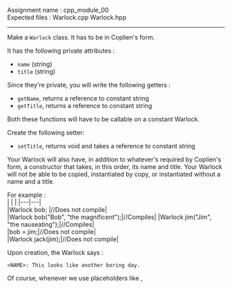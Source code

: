 Assignment name  : cpp_module_00  
Expected files   : Warlock.cpp Warlock.hpp
  
---  
Make a `Warlock` class. It has to be in Coplien's form.

It has the following private attributes :
* `name` (string)
* `title` (string)

Since they're private, you will write the following getters :
* `getName`, returns a reference to constant string
* `getTitle`, returns a reference to constant string

Both these functions will have to be callable on a constant Warlock.

Create the following setter: 
* `setTitle`, returns void and takes a reference to constant string

Your Warlock will also have, in addition to whatever's required by Coplien's
form, a constructor that takes, in this order, its name and title. Your Warlock
will not be able to be copied, instantiated by copy, or instantiated without a
name and a title.

For example :  
|   |   |
|---|---|  
|Warlock bob; |//Does not compile|  
|Warlock bob("Bob", "the magnificent");|//Compiles| 
|Warlock jim("Jim", "the nauseating");|//Compiles|  
|bob = jim;|//Does not compile|  
|Warlock jack(jim);|//Does not compile|  

Upon creation, the Warlock says :

`<NAME>: This looks like another boring day.`

Of course, whenever we use placeholders like <NAME>, <TITLE>, etc...
in outputs, you will replace them by the appropriate value. Without the < and >.

When he dies, he says:

`<NAME>: My job here is done!`

Our Warlock must also be able to introduce himself, while boasting with all its
might.

So you will write the following function:
* void introduce() const;

It must display:

`<NAME>: I am <NAME>, <TITLE> !`

Here's an example of a test main function and its associated output:

```
int main()
{
  Warlock const richard("Richard", "Mistress of Magma");
  richard.introduce();
  std::cout << richard.getName() << " - " << richard.getTitle() << std::endl;

  Warlock* jack = new Warlock("Jack", "the Long");
  jack->introduce();
  jack->setTitle("the Mighty");
  jack->introduce();

  delete jack;

  return (0);
}
```  

~$ ./a.out | cat -e  
Richard: This looks like another boring day.$.  
Richard: I am Richard, Mistress of Magma!$  
Richard - Mistress of Magma$  
Jack: This looks like another boring day.$  
Jack: I am Jack, the Long!$  
Jack: I am Jack, the Mighty!$  
Jack: My job here is done!$  
Richard: My job here is done!$  
~$  
